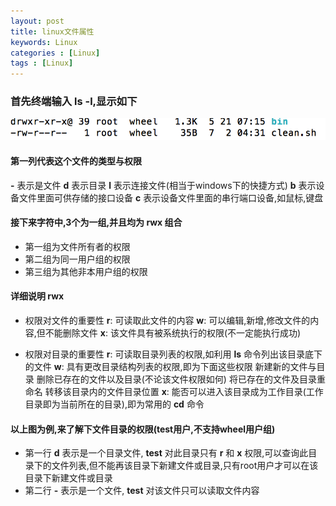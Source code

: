 ```yaml
---
layout: post
title: linux文件属性
keywords: Linux
categories : [Linux]
tags : [Linux]
---
```

### 首先终端输入  ls -l,显示如下

![picture](/images/linux/Snip20160703_1.png)

#### 第一列代表这个文件的类型与权限 

**-** 表示是文件
**d** 表示目录
**l** 表示连接文件(相当于windows下的快捷方式)
**b** 表示设备文件里面可供存储的接口设备
**c** 表示设备文件里面的串行端口设备,如鼠标,键盘

#### 接下来字符中,3个为一组,并且均为 rwx 组合

* 第一组为文件所有者的权限
* 第二组为同一用户组的权限
* 第三组为其他非本用户组的权限

#### 详细说明 rwx

* 权限对文件的重要性
**r**: 可读取此文件的内容
**w**: 可以编辑,新增,修改文件的内容,但不能删除文件
**x**: 该文件具有被系统执行的权限(不一定能执行成功)

* 权限对目录的重要性
**r**: 可读取目录列表的权限,如利用 **ls** 命令列出该目录底下的文件
**w**: 具有更改目录结构列表的权限,即为下面这些权限
新建新的文件与目录
删除已存在的文件以及目录(不论该文件权限如何)
将已存在的文件及目录重命名
转移该目录内的文件目录位置
**x**: 能否可以进入该目录成为工作目录(工作目录即为当前所在的目录),即为常用的 **cd** 命令

#### 以上图为例,来了解下文件目录的权限(test用户,不支持wheel用户组)

* 第一行 **d** 表示是一个目录文件, **test** 对此目录只有 **r** 和 **x** 权限,可以查询此目录下的文件列表,但不能再该目录下新建文件或目录,只有root用户才可以在该目录下新建文件或目录
* 第二行 **-** 表示是一个文件, **test** 对该文件只可以读取文件内容






